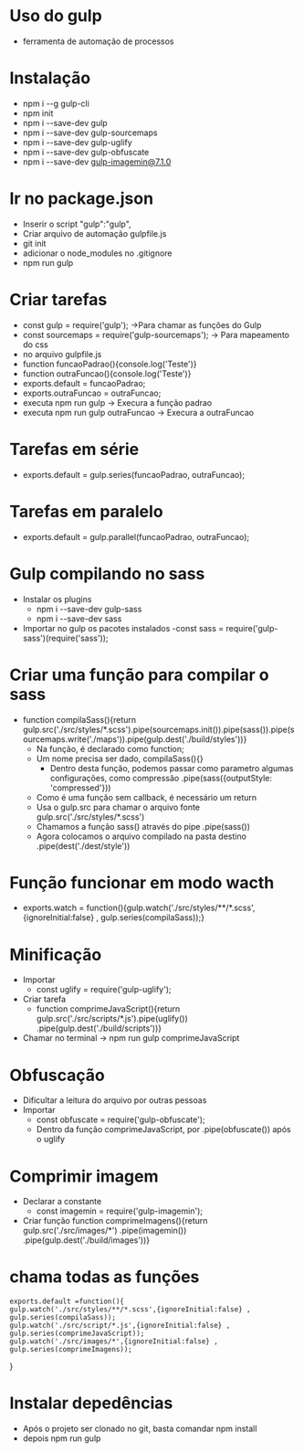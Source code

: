 # Uso do gulp
- ferramenta de automação de processos

# Instalação
- npm i --g gulp-cli
- npm init
- npm i --save-dev gulp
- npm i --save-dev gulp-sourcemaps
- npm i --save-dev gulp-uglify
- npm i --save-dev gulp-obfuscate
- npm i --save-dev gulp-imagemin@7.1.0

# Ir no package.json
- Inserir o script "gulp":"gulp",
- Criar arquivo de automação gulpfile.js
- git init
- adicionar o node_modules no .gitignore
- npm run gulp

# Criar tarefas
- const gulp = require('gulp'); ->Para chamar as funções do Gulp
- const sourcemaps = require('gulp-sourcemaps'); -> Para mapeamento do css
- no arquivo gulpfile.js
- function funcaoPadrao(){console.log('Teste')}
- function outraFuncao(){console.log('Teste')}
- exports.default = funcaoPadrao;
- exports.outraFuncao = outraFuncao;
- executa npm run gulp -> Execura a função padrao
- executa npm run gulp outraFuncao -> Execura a outraFuncao

# Tarefas em série
- exports.default = gulp.series(funcaoPadrao, outraFuncao);

# Tarefas em paralelo
- exports.default = gulp.parallel(funcaoPadrao, outraFuncao);

# Gulp compilando no sass
- Instalar os plugins
    - npm i --save-dev gulp-sass
    - npm i --save-dev sass
- Importar no gulp os pacotes instalados
    -const sass = require('gulp-sass')(require('sass'));

# Criar uma função para compilar o sass

- function compilaSass(){return gulp.src('./src/styles/*.scss').pipe(sourcemaps.init()).pipe(sass()).pipe(sourcemaps.write('./maps')).pipe(gulp.dest('./build/styles'))}
    - Na função, é declarado como function;
    - Um nome precisa ser dado, compilaSass(){}
        - Dentro desta função, podemos passar como parametro algumas configurações, como compressão     .pipe(sass({outputStyle: 'compressed'}))
    - Como é uma função sem callback, é necessário um return
    - Usa o gulp.src para chamar o arquivo fonte gulp.src('./src/styles/*.scss')
    - Chamamos a função sass() através do pipe .pipe(sass())
    - Agora colocamos o arquivo compilado na pasta destino .pipe(dest('./dest/style')) 
    
# Função funcionar em modo wacth
- exports.watch = function(){gulp.watch('./src/styles/**/*.scss',{ignoreInitial:false} , gulp.series(compilaSass));}

# Minificação
- Importar 
    -  const uglify = require('gulp-uglify');
- Criar tarefa
    - function comprimeJavaScript(){return gulp.src('./src/scripts/*.js').pipe(uglify())
    .pipe(gulp.dest('./build/scripts'))}
- Chamar no terminal -> npm run gulp comprimeJavaScript

# Obfuscação
- Dificultar a leitura do arquivo por outras pessoas
- Importar 
    -  const obfuscate = require('gulp-obfuscate');
    - Dentro da função comprimeJavaScript, por .pipe(obfuscate()) após o uglify

# Comprimir imagem
- Declarar a constante
    - const imagemin = require('gulp-imagemin');
- Criar função
    function comprimeImagens(){return gulp.src('./src/images/*')
    .pipe(imagemin())
    .pipe(gulp.dest('./build/images'))}

# chama todas as funções
    exports.default =function(){
    gulp.watch('./src/styles/**/*.scss',{ignoreInitial:false} , gulp.series(compilaSass));
    gulp.watch('./src/script/*.js',{ignoreInitial:false} , gulp.series(comprimeJavaScript));
    gulp.watch('./src/images/*',{ignoreInitial:false} , gulp.series(comprimeImagens));
}

# Instalar depedências
- Após o projeto ser clonado no git, basta comandar npm install
- depois npm run gulp